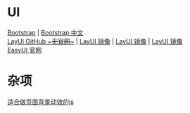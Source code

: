 # UI
[Bootstrap](https://getbootstrap.com/) |
[Bootstrap 中文](https://www.bootcss.com/) \
[LayUI GitHub ~~~无官网~~~](https://github.com/layui/layui) |
[LayUI 镜像](https://layuion.com/) |
[LayUI 镜像](http://layui.org.cn/index.html) |
[LayUI 镜像](https://www.layuiweb.com/) \
[EasyUI 官网](https://www.jeasyui.cn/) \
[]()

# 杂项
[适合做页面背景动效的js](http://paperjs.org/)
